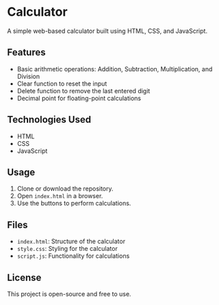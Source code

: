 # Calculator

A simple web-based calculator built using HTML, CSS, and JavaScript.

## Features
- Basic arithmetic operations: Addition, Subtraction, Multiplication, and Division
- Clear function to reset the input
- Delete function to remove the last entered digit
- Decimal point for floating-point calculations

## Technologies Used
- HTML
- CSS
- JavaScript

## Usage
1. Clone or download the repository.
2. Open `index.html` in a browser.
3. Use the buttons to perform calculations.

## Files
- `index.html`: Structure of the calculator
- `style.css`: Styling for the calculator
- `script.js`: Functionality for calculations

## License
This project is open-source and free to use.
